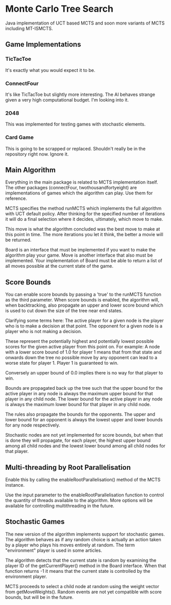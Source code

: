 # Monte Carlo Tree Search
Java implementation of UCT based MCTS and soon more variants of
MCTS including MT-ISMCTS.

## Game Implementations

### TicTacToe
It's exactly what you would expect it to be.

### ConnectFour
It's like TicTacToe but slightly more interesting. The AI behaves
strange given a very high computational budget. I'm looking into it.

### 2048
This was implemented for testing games with stochastic elements.

### Card Game
This is going to be scrapped or replaced. Shouldn't really be
in the repository right now. Ignore it.

## Main Algorithm
Everything in the main package is related to MCTS implementation
itself. The other packages (connectFour, twothousandfortyeight) 
are implementations of games which the algorithm can play. 
Use them for reference. 

MCTS specifies the method runMCTS which implements the 
full algorithm with UCT default policy. After thinking for
the specified number of iterations it will do a final selection
where it decides, ultimately, which move to make.

This move is what the algorithm concluded was the best move
to make at this point in time. The more iterations you
let it think, the better a movie will be returned.

Board is an interface that must be implemented if you want
to make the algorithm play your game. Move is another 
interface that also must be implemented. Your implementation
of Board must be able to return a list of all moves
possible at the current state of the game.

## Score Bounds
You can enable score bounds by passing a 'true' to
the runMCTS function as the third parameter. When score
bounds is enabled, the algorithm will, when backtracking,
also propagate an upper and lower score bound which is
used to cut down the size of the tree near end states.

Clarifying some terms here: The active player for a given
node is the player who is to make a decision at that point. 
The opponent for a given node is a player who is not making
a decision.

These represent the potentially highest and potentially
lowest possible scores for the given active player from this
point on. For example: A node with a lower score bound of
1.0 for player 1 means that from that state and onwards down 
the tree no possible move by any opponent can lead to a worse
state for player 1. Player 1 is guaranteed to win.

Conversely an upper bound of 0.0 implies there is no way
for that player to win.

Bounds are propagated back up the tree such that the
upper bound for the active player in any node is always
the maximum upper bound for that player in any child node. 
The lower bound for the active player in any node is always
the maximum lower bound for that player in any child node.

The rules also propagate the bounds for the opponents. The
upper and lower bound for an opponent is always the lowest
upper and lower bounds for any node respectively.

Stochastic nodes are not yet implemented for score bounds,
but when that is done they will propagate, for each player,
the highest upper bound among all child nodes and the lowest 
lower bound among all child nodes for that player.

## Multi-threading by Root Parallelisation
Enable this by calling the enableRootParallelisation() method of 
the MCTS instance.

Use the input parameter to the enableRootParallelisation
function to control the quantity of threads available to the 
algorithm. More options will be available for controlling 
multithreading in the future.

## Stochastic Games
The new version of the algorithm implements support for
stochastic games. The algorithm behaves as if any
random choice is actually an action taken by a player
who plays his moves entirely at random. The term
"environment" player is used in some articles.

The algorithm detects that the current state is random
by examining the player ID of the getCurrentPlayer()
method in the Board interface. When that function returns
-1 it means that the current state is controlled by
the environment player.

MCTS proceeds to select a child node at random using
the weight vector from getMoveWeights(). Random events 
are not yet compatible with score bounds, but will be
in the future.
